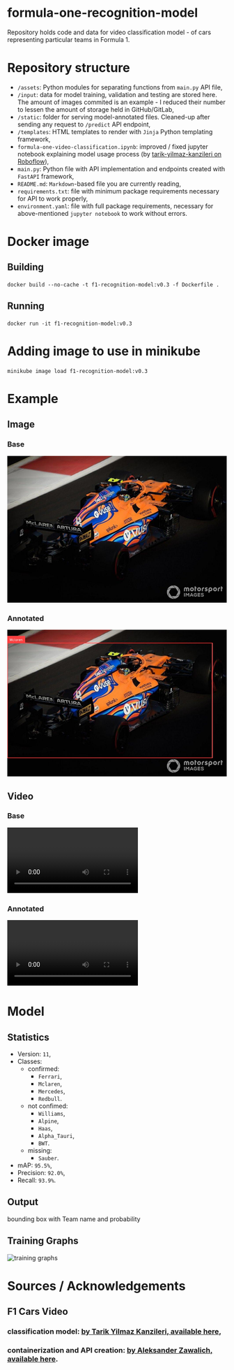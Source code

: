 # formula-one-recognition-model
Repository holds code and data for video classification model - of cars representing particular teams in Formula 1.

# Repository structure
- `/assets`: Python modules for separating functions from `main.py` API file,
- `/input`: data for model training, validation and testing are stored here. The amount of images commited is an example - I reduced their number to lessen the amount of storage held in GitHub/GitLab,
- `/static`: folder for serving model-annotated files. Cleaned-up after sending any request to `/predict` API endpoint,
- `/templates`: HTML templates to render with `Jinja` Python templating framework,
- `formula-one-video-classification.ipynb`: improved / fixed jupyter notebook explaining model usage process (by [tarik-yilmaz-kanzileri on Roboflow](https://universe.roboflow.com/tarik-yilmaz-kanzileri/detection-f1-cars)),
- `main.py`: Python file with API implementation and endpoints created with `FastAPI` framework,
- `README.md`: `Markdown`-based file you are currently reading,
- `requirements.txt`: file with minimum package requirements necessary for API to work properly,
- `environment.yaml`: file with full package requirements, necessary for above-mentioned `jupyter notebook` to work without errors.

# Docker image
## Building
`docker build --no-cache -t f1-recognition-model:v0.3 -f Dockerfile .`
## Running
`docker run -it f1-recognition-model:v0.3`

# Adding image to use in minikube
`minikube image load f1-recognition-model:v0.3`

# Example
## Image
### Base
![sample image](./input/lando-norris-mclaren-mcl35m-1.png)
### Annotated
![sample image annotated](./input/lando-norris-mclaren-mcl35m-1_annotated.png)
## Video
### Base
![sample video](./input/sample_video_1.mp4)
### Annotated
![sample video annotated](./input/sample_video_1_annotated.mp4)

# Model 
## Statistics
- Version: `11`,
- Classes:
  - confirmed:
    - `Ferrari`,
    - `Mclaren`,
    - `Mercedes`,
    - `Redbull`.
  - not confimed:
    - `Williams`,
    - `Alpine`,
    - `Haas`,
    - `Alpha_Tauri`,
    - `BWT`.
  - missing:
    - `Sauber`.
- mAP: `95.5%`,
- Precision: `92.0%`,
- Recall: `93.9%`.

## Output
bounding box with Team name and probability

## Training Graphs
![training graphs](https://storage.googleapis.com/roboflow-platform-cache/0rwi5tTqGphZ9WeAqy8Y1qh5G9S2/3gsXbN6o6fS93VJgZoc8/11/results.png)

# Sources / Acknowledgements
## F1 Cars Video
### classification model: [by Tarik Yilmaz Kanzileri, available here](https://universe.roboflow.com/tarik-yilmaz-kanzileri),
### containerization and API creation: [by Aleksander Zawalich, available here](https://github.com/azawalich).